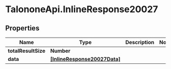 # TalononeApi.InlineResponse20027

## Properties
Name | Type | Description | Notes
------------ | ------------- | ------------- | -------------
**totalResultSize** | **Number** |  | 
**data** | [**[InlineResponse20027Data]**](InlineResponse20027Data.md) |  | 


